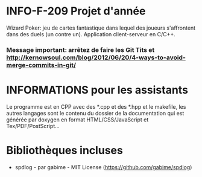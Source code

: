 # INFO-F-209 Projet d'année

Wizard Poker: jeu de cartes fantastique dans lequel des joueurs s'affrontent dans des duels (un contre un). Application client-serveur en C/C++.


### Message important: arrêtez de faire les Git Tits et http://kernowsoul.com/blog/2012/06/20/4-ways-to-avoid-merge-commits-in-git/


# INFORMATIONS pour les assistants
Le programme est en CPP avec des *.cpp et des *.hpp et le makefile, les autres langages sont le contenu du dossier de la documentation qui est générée par doxygen en format HTML/CSS/JavaScript et Tex/PDF/PostScript...


# Bibliothèques incluses
* spdlog - par gabime - MIT License (https://github.com/gabime/spdlog)
